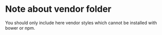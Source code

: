 # Note about vendor folder

You should only include here vendor styles which cannot be installed with bower or npm.
